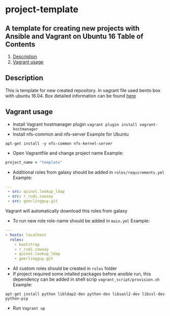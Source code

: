 # project-template
A template for creating new projects with Ansible and Vagrant on Ubuntu 16
Table of Contents
-----------------
1. [Description](#description)
1. [Vagrant usage](#vagrant-usage)

Description
------------
This is template for new created repository.
In vagrant file used bento box with ubuntu 16.04.
Box detailed information can be found [here](https://github.com/chef/bento)

Vagrant usage
------------
* Install Vagrant hostmanager plugin
`vagrant plugin install vagrant-hostmanager`
* Install nfs-common and nfs-server
Example for Ubuntu
```
apt-get install -y nfs-common nfs-kernel-server
```
* Open Vagrantfile and change project name
Example:
```ruby
project_name = "template"
```
* Additional roles from galaxy should be added in `roles/requirements.yml`
Example:
```yaml
---
 - src: quinot.lookup_ldap
 - src: r_rudi.cowsay
 - src: geerlingguy.git

```
Vagrant will automatically download this roles from galaxy
* To run new role role-name should be added in `main.yml`
Example:
```yaml
---
- hosts: localhost
  roles:
    - bootstrap
    - r_rudi.cowsay
    - quinot.lookup_ldap
    - geerlingguy.git
```
* All custom roles should be created in `roles` folder
* If project required some intalled packages before ansible run, this dependency can be added in shell scrip `vagrant_script/provision.sh`
Example:
```shell
apt-get install python libldap2-dev python-dev libsasl2-dev libssl-dev python-pip
```
* Run `Vagrant up`
